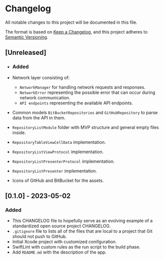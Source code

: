 # Changelog

All notable changes to this project will be documented in this file.

The format is based on [Keep a Changelog](https://keepachangelog.com/en/1.0.0/),
and this project adheres to [Semantic Versioning](https://semver.org/spec/v2.0.0.html).

## [Unreleased]

- ### Added

- Network layer consisting of:
    - `NetworkManager` for handling network requests and responses.
    - `NetworkError` representing the possible error that can occur during network communication.
    - `API endpoints` representing the available API endpoints.
- Common models `BitBucketRepositories` and `GitHubRepository` to parse data from the API in them.
- `RepositoryListModule` folder with MVP structure and general empty files inside.
- `RepositoryTableViewCellData` implementation.
- `RepositoryListViewProtocol` implementation.
- `RepositoryListPresenterProtocol` implementation.
- `RepositoryListPresenter` implementation.
- Icons of GitHub and BitBucket for the assets.

## [0.1.0] - 2023-05-02

### Added

- This CHANGELOG file to hopefully serve as an evolving example of a standardized open source project CHANGELOG.
- `.gitignore` file to lists all of the files that are local to a project that Git should not push to GitHub.
- Initial Xcode project with customized conifguration.
- SwiftLint with custom rules as the run script to the build phase.
- Add `README.md` with the description of the app.
